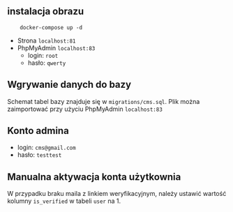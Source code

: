 ## instalacja obrazu
```
    docker-compose up -d
```
* Strona `localhost:81`
* PhpMyAdmin `localhost:83`
    - login: `root`
    - hasło: `qwerty`

## Wgrywanie danych do bazy
Schemat tabel bazy znajduje się w `migrations/cms.sql`.
Plik można zaimportować przy użyciu PhpMyAdmin `localhost:83`

## Konto admina
- login: `cms@gmail.com`
- hasło: `testtest`

## Manualna aktywacja konta użytkownia
W przypadku braku maila z linkiem weryfikacyjnym, należy ustawić wartość kolumny `is_verified` w tabeli `user` na 1. 